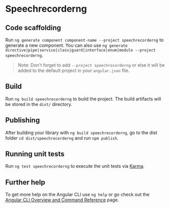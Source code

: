 # Speechrecorderng


## Code scaffolding

Run `ng generate component component-name --project speechrecorderng` to generate a new component. You can also use `ng generate directive|pipe|service|class|guard|interface|enum|module --project speechrecorderng`.
> Note: Don't forget to add `--project speechrecorderng` or else it will be added to the default project in your `angular.json` file. 

## Build

Run `ng build speechrecorderng` to build the project. The build artifacts will be stored in the `dist/` directory.

## Publishing

After building your library with `ng build speechrecorderng`, go to the dist folder `cd dist/speechrecorderng` and run `npm publish`.

## Running unit tests

Run `ng test speechrecorderng` to execute the unit tests via [Karma](https://karma-runner.github.io).

## Further help

To get more help on the Angular CLI use `ng help` or go check out the [Angular CLI Overview and Command Reference](https://angular.io/cli) page.
